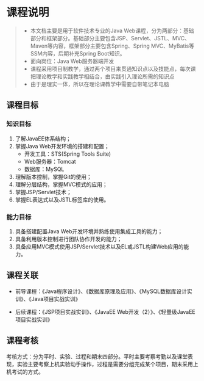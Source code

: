 # 课程说明

> * 本文档主要是用于软件技术专业的Java Web课程，分为两部分：基础部分和框架部分。基础部分主要包含JSP、Servlet、JSTL、MVC、Maven等内容，框架部分主要包含Spring、Spring MVC、MyBatis等SSM内容，后期补充Spring Boot知识。
> * 面向岗位：Java Web服务器端开发
> * 课程采用项目制教学，通过两个项目来贯通知识点以及技能点，每次课把理论教学和实践教学相结合，由实践引入理论所需的知识点
> * 由于是理实一体，所以在理论课教学中需要自带笔记本电脑

## 课程目标

### 知识目标

1. 了解JavaEE体系结构；
2. 掌握Java Web开发环境的搭建和配置；
    * 开发工具：STS(Spring Tools Suite)
    * Web服务器：Tomcat
    * 数据库：MySQL
3. 理解版本控制，掌握Git的使用；
4. 理解分层结构，掌握MVC模式的应用；
5. 掌握JSP/Servlet技术；
6. 掌握EL表达式以及JSTL标签库的使用。

### 能力目标

1. 具备搭建配置Java Web开发环境并熟练使用集成工具的能力；
2. 具备利用版本控制进行团队协作开发的能力；
3. 具备应用MVC模式使用JSP/Servlet技术以及EL或JSTL构建Web应用的能力。

## 课程关联

* 前导课程：《Java程序设计》、《数据库原理及应用》、《MySQL数据库设计实训》、《Java项目实战实训》

* 后续课程：《JSP项目实战实训》、《JavaEE Web开发（2）》、《轻量级JavaEE项目实战实训》

## 课程考核

考核方式：分为平时、实验、过程和期末四部分。平时主要考察考勤以及课堂表现，实验主要考察上机实验动手操作，过程是需要分组完成某个项目，期末采用上机考试的方式。
